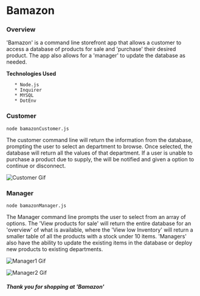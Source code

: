 # Bamazon

### Overview 

'Bamazon' is a command line storefront app that allows a customer to access a database of products for sale and 'purchase' their desired product. The app also allows for a 'manager' to update the database as needed.

**Technologies Used**
```
   * Node.js
   * Inquirer
   * MYSQL
   * DotEnv
```
### Customer
```
node bamazonCustomer.js
```

The customer command line will return the information from the database, prompting the user to select an department to browse. Once selected, the database will return all the values of that department. If a user is unable to purchase a product due to supply, the will be notified and given a option to continue or disconnect. 

![Customer Gif](https://media.giphy.com/media/W2F260Ya8FbjZYJ56h/giphy.gif)

### Manager
```
node bamazonManager.js
```

The Manager command line prompts the user to select from an array of options. The 'View products for sale' will return the entire database for an 'overview' of what is available, where the 'View low Inventory' will return a smaller table of all the products with a stock under 10 items. 'Managers' also have the ability to update the existing items in the database or deploy new products to existing departments.

![Manager1 Gif](https://media.giphy.com/media/iE3hLGwM50dBEtMSK9/giphy.gif)

![Manager2 Gif](https://media.giphy.com/media/SWcDAKBXU6TtEOQ9se/giphy.gif)

##### Thank you for shopping at 'Bamazon'
